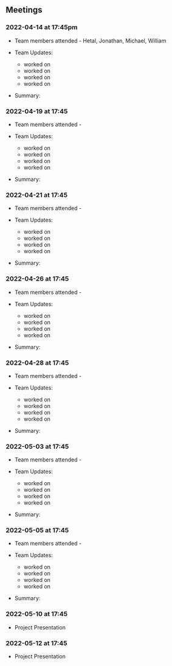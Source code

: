  ## Meetings

### 2022-04-14 at 17:45pm
- Team members attended - Hetal, Jonathan, Michael, William
- Team Updates:
  - <Hetal> worked on
  - <Jonathan> worked on
  - <Michael> worked on
  - <William> worked on

- Summary:


### 2022-04-19 at 17:45
- Team members attended -
- Team Updates:
  - <Hetal> worked on
  - <Jonathan> worked on
  - <Michael> worked on
  - <William> worked on

- Summary: 

### 2022-04-21 at 17:45
- Team members attended -
- Team Updates:
  - <Hetal> worked on
  - <Jonathan> worked on
  - <Michael> worked on
  - <William> worked on

- Summary:

### 2022-04-26 at 17:45
- Team members attended -
- Team Updates:
  - <Hetal> worked on
  - <Jonathan> worked on
  - <Michael> worked on
  - <William> worked on

- Summary:

### 2022-04-28 at 17:45
- Team members attended -
- Team Updates:
  - <Hetal> worked on
  - <Jonathan> worked on
  - <Michael> worked on
  - <William> worked on

- Summary:

### 2022-05-03 at 17:45
- Team members attended -
- Team Updates:
  - <Hetal> worked on
  - <Jonathan> worked on
  - <Michael> worked on
  - <William> worked on

- Summary:

### 2022-05-05 at 17:45
- Team members attended -
- Team Updates:
  - <Hetal> worked on
  - <Jonathan> worked on
  - <Michael> worked on
  - <William> worked on

- Summary:

### 2022-05-10 at 17:45
- Project Presentation

### 2022-05-12 at 17:45
- Project Presentation
